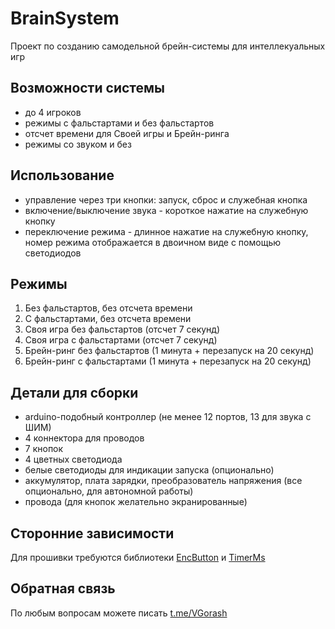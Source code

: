 # BrainSystem
Проект по созданию самодельной брейн-системы для интеллекуальных игр

## Возможности системы
- до 4 игроков
- режимы с фальстартами и без фальстартов
- отсчет времени для Своей игры и Брейн-ринга
- режимы со звуком и без

## Использование
- управление через три кнопки: запуск, сброс и служебная кнопка
- включение/выключение звука - короткое нажатие на служебную кнопку
- переключение режима - длинное нажатие на служебную кнопку, номер режима отображается в двоичном виде с помощью светодиодов

## Режимы
1) Без фальстартов, без отсчета времени
2) С фальстартами, без отсчета времени
3) Своя игра без фальстартов (отсчет 7 секунд)
4) Своя игра с  фальстартами (отсчет 7 секунд)
5) Брейн-ринг без фальстартов (1 минута + перезапуск на 20 секунд)
6) Брейн-ринг с фальстартами (1 минута + перезапуск на 20 секунд)

## Детали для сборки
- arduino-подобный контроллер (не менее 12 портов, 13 для звука с ШИМ)
- 4 коннектора для проводов
- 7 кнопок
- 4 цветных светодиода
- белые светодиоды для индикации запуска (опционально)
- аккумулятор, плата зарядки, преобразователь напряжения (все опционально, для автономной работы)
- провода (для кнопок желательно экранированные)

## Сторонние зависимости
Для прошивки требуются библиотеки [EncButton](https://github.com/GyverLibs/EncButton) и [TimerMs](https://github.com/GyverLibs/TimerMs)

## Обратная связь
По любым вопросам можете писать [t.me/VGorash](https://t.me/VGorash)
